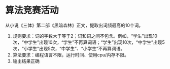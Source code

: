 # 算法竞赛活动

从小说《三体》第二部《黑暗森林》正文，提取出词频最高的10个词。

1. 规则要求：词的字数大于等于2；词和词之间不包含。例如，“学生”出现10次，“中学生”出现10次，“学生”不再算词语；“学生”出现10次，“中学生”出现5次，“小学生”出现5次，“中学生”、“小学生”不再算词语。
2. 算法要求：编程语言不限，运行时间、使用cpu/内存不限。
3. 输出结果正确
